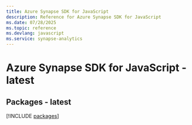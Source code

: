 ```yaml
---
title: Azure Synapse SDK for JavaScript
description: Reference for Azure Synapse SDK for JavaScript
ms.date: 07/28/2025
ms.topic: reference
ms.devlang: javascript
ms.service: synapse-analytics
---
```

# Azure Synapse SDK for JavaScript - latest
## Packages - latest
[!INCLUDE [packages](synapse-index.md)]